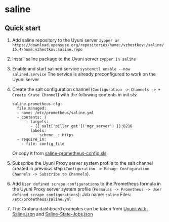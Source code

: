 # saline

## Quick start

1. Add saline repository to the Uyuni server
   `zypper ar https://download.opensuse.org/repositories/home:/vzhestkov:/saline/15.4/home:vzhestkov:saline.repo`

2. Install saline package to the Uyuni server
   `zypper in saline`

3. Enable and start salined service
   `systemctl enable --now salined.service`
   The service is already preconfigured to work on the Uyuni server

4. Create the salt configuration channel (`Configuration -> Channels -> + Create State Channel`) with the following contents in init.sls:
   ```
   saline-prometheus-cfg:
     file.managed:
     - name: /etc/prometheus/saline.yml
     - contents: |
         - targets:
           - {{ salt['pillar.get']('mgr_server') }}:8216
           labels:
             __scheme__: https
     - require_in:
       - file: config_file
   ```
   Or copy it from [saline-prometheus-config.sls](https://github.com/vzhestkov/saline/blob/main/prometheus/saline-prometheus-config.sls).

5. Subscribe the Uyuni Proxy server system profile to the salt channel created in previous step (`Configuration -> Manage Configuration Channels -> Subscribe to Channels`).

6. Add `User defined scrape configurations` to the Prometheus formula in the Uyuni Proxy server system profile (`Formulas -> Prometheus -> User defined scrape configurations`):
   Job name: `saline`
   Files: `/etc/prometheus/saline.yml`

7. The Grafana dashboard examples can be taken from [Uyuni-with-Saline.json](https://github.com/vzhestkov/saline/blob/main/grafana/Uyuni-with-Saline.json) and [Saline-State-Jobs.json](https://github.com/vzhestkov/saline/blob/main/grafana/Saline-State-Jobs.json)
